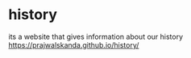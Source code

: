 # history
its  a website that gives information about our history
https://prajwalskanda.github.io/history/

